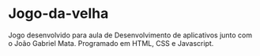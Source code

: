 # Jogo-da-velha
Jogo desenvolvido para aula de Desenvolvimento de aplicativos junto com o João Gabriel Mata.
Programado em HTML, CSS e Javascript.
